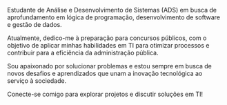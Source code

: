Estudante de Análise e Desenvolvimento de Sistemas (ADS) em busca de aprofundamento em lógica de programação, desenvolvimento de software e gestão de dados.

Atualmente, dedico-me à preparação para concursos públicos, com o objetivo de aplicar minhas habilidades em TI para otimizar processos e contribuir para a eficiência da administração pública.

Sou apaixonado por solucionar problemas e estou sempre em busca de novos desafios e aprendizados que unam a inovação tecnológica ao serviço à sociedade.

Conecte-se comigo para explorar projetos e discutir soluções em TI!
